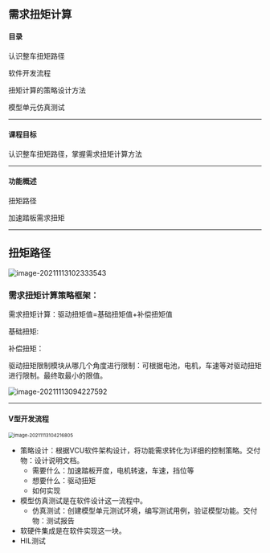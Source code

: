 ## 需求扭矩计算

#### 目录

认识整车扭矩路径

软件开发流程

扭矩计算的策略设计方法

模型单元仿真测试

<hr>

#### 课程目标

认识整车扭矩路径，掌握需求扭矩计算方法

<hr>

#### 功能概述

扭矩路径

加速踏板需求扭矩

<hr>

## 扭矩路径

![image-20211113102333543](C:\Users\123\Program\VCU\basic\image\image-20211113102333543.png)

### **需求扭矩计算策略框架：**

需求扭矩计算：驱动扭矩值=基础扭矩值+补偿扭矩值

基础扭矩:

补偿扭矩：

驱动扭矩限制模块从哪几个角度进行限制：可根据电池，电机，车速等对驱动扭矩进行限制。最终取最小的限值。

![image-20211113094227592](C:\Users\123\Program\VCU\basic\image\image-20211113094227592.png)

<hr>

#### V型开发流程

<img src="C:\Users\123\AppData\Roaming\Typora\typora-user-images\image-20211113104216805.png" alt="image-20211113104216805" style="zoom:67%;" />

- 策略设计：根据VCU软件架构设计，将功能需求转化为详细的控制策略。交付物：设计说明文档。
  - 需要什么：加速踏板开度，电机转速，车速，挡位等
  - 想要什么：驱动扭矩
  - 如何实现
- 模型仿真测试是在软件设计这一流程中。
  - 仿真测试：创建模型单元测试环境，编写测试用例，验证模型功能。交付物：测试报告
- 软硬件集成是在软件实现这一块。
- HIL测试